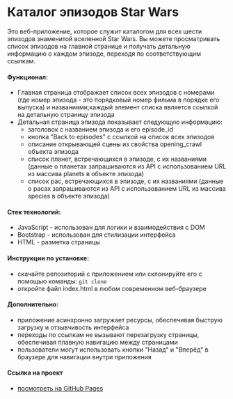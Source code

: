 # Каталог эпизодов Star Wars

Это веб-приложение, которое служит каталогом для всех шести эпизодов знаменитой вселенной Star Wars. Вы можете просматривать список эпизодов на главной странице и получать детальную информацию о каждом эпизоде, переходя по соответствующим ссылкам.

#### Функционал:

- Главная страница отображает список всех эпизодов с номерами (где номер эпизода - это порядковый номер фильма в порядке его выпуска) и названиями;каждый элемент списка является ссылкой на детальную страницу эпизода
- Детальная страница эпизода показывает следующую информацию:
  - заголовок с названием эпизода и его episode_id
  - кнопка "Back to episodes" с ссылкой на список всех эпизодов
  - описание открывающей сцены из свойства opening_crawl объекта эпизода
  - список планет, встречающихся в эпизоде, с их названиями (данные о планетах запрашиваются из API с использованием URL из массива planets в объекте эпизода)
  - список рас, встречающихся в эпизоде, с их названиями (данные о расах запрашиваются из API с использованием URL из массива species в объекте эпизода)

#### Стек технологий:

- JavaScript - использован для логики и взаимодействия с DOM
- Bootstrap - использован для стилизации интерфейса
- HTML - разметка страницы

#### Инструкции по установке:

- cкачайте репозиторий с приложением или склонируйте его с помощью команды: `git clone`
- oткройте файл index.html в любом современном веб-браузере

#### Дополнительно:

- приложение асинхронно загружает ресурсы, обеспечивая быструю загрузку и отзывчивость интерфейса
- переходы по ссылкам не вызывают перезагрузку страницы, обеспечивая плавную навигацию между страницами
- пользователи могут использовать кнопки "Назад" и "Вперёд" в браузере для навигации внутри приложения

#### Ссылка на проект

- [посмотреть на GitHub Pages](https://mashamoreva.github.io/star-wars-episodes-catalog/)

